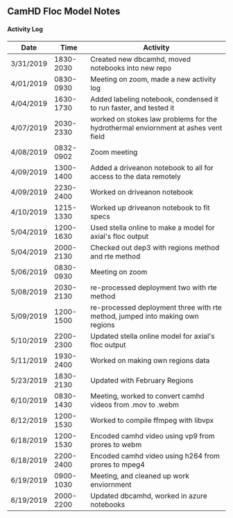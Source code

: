 ## CamHD Floc Model Notes

#### Activity Log

|Date       | Time  | Activity                         |
|-----------|------------|---                               |
| 3/31/2019 | 1830-2030  | Created new dbcamhd, moved notebooks into new repo                  |
| 4/01/2019 | 0830-0930  | Meeting on zoom, made a new activity log                 |
| 4/04/2019 | 1630-1730  | Added labeling notebook, condensed it to run faster, and tested it             |
| 4/07/2019 | 2030-2330  | worked on stokes law problems for the hydrothermal enviornment at ashes vent field      |
| 4/08/2019 | 0832-0902  | Zoom meeting            |
| 4/09/2019 | 1300-1400  | Added a driveanon notebook to all for access to the data remotely       |
| 4/09/2019 | 2230-2400  | Worked on driveanon notebook     |
| 4/10/2019 | 1215-1330  | Worked up driveanon notebook to fit specs|
| 5/04/2019 | 1200-1630  | Used stella online to make a model for axial's floc output|
| 5/04/2019 | 2000-2130  | Checked out dep3 with regions method and rte method|
| 5/06/2019 | 0830-0930  |Meeting on zoom|
| 5/08/2019 | 2030-2130  |re-processed deployment two with rte method|
| 5/09/2019 | 1200-1500  |re-processed deployment three with rte method, jumped into making own regions|
| 5/10/2019 | 2200-2300  |Updated stella online model for axial's floc output|
| 5/11/2019 | 1930-2400  |Worked on making own regions data|
| 5/23/2019 | 1830-2130  |Updated with February Regions|
| 6/10/2019 | 0830-1430  |Meeting, worked to convert camhd videos from .mov to .webm|
| 6/12/2019 | 1200-1530  |Worked to compile ffmpeg with libvpx|
| 6/18/2019 | 1200-1530  |Encoded camhd video using vp9 from prores to webm |
| 6/18/2019 | 2200-2400  |Encoded camhd video using h264 from prores to mpeg4 |
| 6/19/2019 | 0900-1030  |Meeting, and cleaned up work enviornment|
| 6/19/2019 | 2000-2200  |Updated dbcamhd, worked in azure notebooks|
